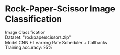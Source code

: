 # Rock-Paper-Scissor Image Classification
Image Classification <br />
Dataset: "rockpaperscissors.zip" <br />
Model CNN + Learning Rate Scheduler + Callbacks <br />
Training accuracy: 95% <br />
